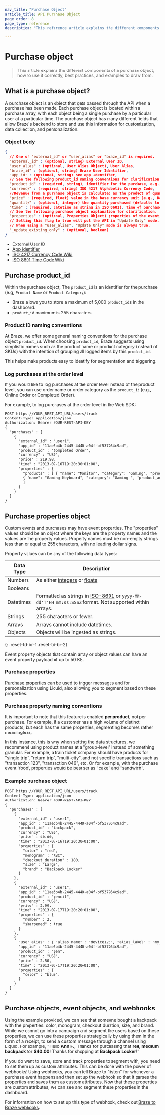 ```yaml
---
nav_title: "Purchase Object"
article_title: API Purchase Object
page_order: 8
page_type: reference
description: "This reference article explains the different components of a purchase object, how to use it correctly, and examples to draw from."

---
```


# Purchase object

> This article explains the different components of a purchase object, how to use it correctly, best practices, and examples to draw from.

## What is a purchase object?

A purchase object is an object that gets passed through the API when a purchase has been made. Each purchase object is located within a purchase array, with each object being a single purchase by a particular user at a particular time. The purchase object has many different fields that allow Braze's backend to store and use this information for customization, data collection, and personalization.

### Object body

```json
{
  // One of "external_id" or "user_alias" or "braze_id" is required.
  "external_id" : (optional, string) External User ID,
  "user_alias" : (optional, User Alias Object), User Alias,
  "braze_id" : (optional, string) Braze User Identifier,
  "app_id" : (optional, string) see App Identifier,
  // See the following product_id naming conventions for clarification.
  "product_id" : (required, string), identifier for the purchase, e.g., Product Name or Product Category,
  "currency" : (required, string) ISO 4217 Alphabetic Currency Code,
  //Revenue from a purchase object is calculated as the product of quantity and price.
  "price" : (required, float) value in the base currency unit (e.g., Dollars for USD, Yen for JPY),
  "quantity" : (optional, integer) the quantity purchased (defaults to 1, must be <= 100 -- currently, Braze treats a quantity _X_ as _X_ separate purchases with quantity 1),
  "time" : (required, datetime as string in ISO 8601), Time of purchase,
  // See the following purchase object explanation for clarification.
  "properties" : (optional, Properties Object) properties of the event,
  // Setting this flag to true will put the API in "Update Only" mode.
  // When using a "user_alias", "Update Only" mode is always true.
  "_update_existing_only" : (optional, boolean)
}
```

- [External User ID]({{site.baseurl}}/api/basics/#user-ids)
- [App identifier]({{site.baseurl}}/api/identifier_types/)
- [ISO 4217 Currency Code Wiki][20]
- [ISO 8601 Time Code Wiki][22]

## Purchase product_id

Within the purchase object, The `product_id` is an identifier for the purchase (e.g, `Product Name` or `Product Category`):

- Braze allows you to store a maximum of 5,000 `product_id`s in the dashboard.
- `product_id` maximum is 255 characters

### Product ID naming conventions

At Braze, we offer some general naming conventions for the purchase object `product_id`. When choosing `product_id`, Braze suggests using simplistic names such as the product name or product category (instead of SKUs) with the intention of grouping all logged items by this `product_id`.

This helps make products easy to identify for segmentation and triggering.

### Log purchases at the order level

If you would like to log purchases at the order level instead of the product level, you can use order name or order category as the `product_id` (e.g., Online Order or Completed Order).

For example, to log purchases at the order level in the Web SDK: 
```html
POST https://YOUR_REST_API_URL/users/track
Content-Type: application/json
Authorization: Bearer YOUR-REST-API-KEY
{
  "purchases" : [
    {
      "external_id" : "user1",
      "app_id" : "11ae5b4b-2445-4440-a04f-bf537764c9ad",
      "product_id" : "Completed Order",
      "currency" : "USD",
      "price" : 219.98,
      "time" : "2013-07-16T19:20:30+01:00",
      "properties" : {
        "products" : [ { "name": "Monitor", "category": "Gaming", "product_amount": 19.99, },
        { "name": "Gaming Keyboard", "category": "Gaming ", "product_amount": 199.99, }
        ]
      }
    }
  ]
}
```

## Purchase properties object

Custom events and purchases may have event properties. The "properties" values should be an object where the keys are the property names and the values are the property values. Property names must be non-empty strings less than or equal to 255 characters, with no leading dollar signs. 

Property values can be any of the following data types:

| Data Type | Description |
| --- | --- |
| Numbers | As either [integers](https://en.wikipedia.org/wiki/Integer) or [floats](https://en.wikipedia.org/wiki/Floating-point_arithmetic) |
| Booleans |  |
| Datetimes | Formatted as strings in [ISO-8601](https://en.wikipedia.org/wiki/ISO_8601) or `yyyy-MM-dd'T'HH:mm:ss:SSSZ` format. Not supported within arrays. |
| Strings | 255 characters or fewer. |
| Arrays | Arrays cannot include datetimes. |
| Objects | Objects will be ingested as strings. |
{: .reset-td-br-1 .reset-td-br-2}

Event property objects that contain array or object values can have an event property payload of up to 50&nbsp;KB.

### Purchase properties

[Purchase properties]({{site.baseurl}}/user_guide/data_and_analytics/custom_data/purchase_events/#purchase-properties) can be used to trigger messages and for personalization using Liquid, also allowing you to segment based on these properties.

### Purchase property naming conventions

It is important to note that this feature is enabled **per product**, not per purchase. For example, if a customer has a high volume of distinct products, but each has the same properties, segmenting becomes rather meaningless, 

In this instance, this is why when setting the data structures, we recommend using product names at a "group-level" instead of something granular. For example, a train ticket company should have products for "single trip", "return trip", "multi-city", and not specific transactions such as "transaction 123", "transaction 046", etc. Or for example, with the purchase event 'food', properties would be best set as "cake" and "sandwich".

### Example purchase object
```html
POST https://YOUR_REST_API_URL/users/track
Content-Type: application/json
Authorization: Bearer YOUR-REST-API-KEY
{
  "purchases" : [
    {
      "external_id" : "user1",
      "app_id" : "11ae5b4b-2445-4440-a04f-bf537764c9ad",
      "product_id" : "backpack",
      "currency" : "USD",
      "price" : 40.00,
      "time" : "2013-07-16T19:20:30+01:00",
      "properties" : {
        "color" : "red",
        "monogram" : "ABC",
        "checkout_duration" : 180,
        "size" : "Large",
        "brand" : "Backpack Locker"
      }
    },
    {
      "external_id" : "user1",
      "app_id" : "11ae5b4b-2445-4440-a04f-bf537764c9ad",
      "product_id" : "pencil",
      "currency" : "USD",
      "price" : 2.00,
      "time" : "2013-07-17T19:20:20+01:00",
      "properties" : {
        "number" : 2,
        "sharpened" : true
      }
    },
    {
      "user_alias" : { "alias_name" : "device123", "alias_label" : "my_device_identifier"},
      "app_id" : "11ae5b4b-2445-4440-a04f-bf537764c9ad",
      "product_id" : "pen",
      "currency" : "USD",
      "price" : 2.50,
      "time" : "2013-07-17T19:20:20+01:00",
      "properties" : {
        "color" : "blue",
      }
    }
  ]
}
```

## Purchase objects, event objects, and webhooks

Using the example provided, we can see that someone bought a backpack with the properties: color, monogram, checkout duration, size, and brand. While we cannot go into a campaign and segment the users based on these properties, we can use these properties strategically by using them in the form of a receipt, to send a custom message through a channel using Liquid. For example, "Hello **Ann F.**, Thanks for purchasing that **red, medium backpack** for **$40.00**! Thanks for shopping at **Backpack Locker**!"

If you do want to save, store and track properties to segment with, you need to set them up as custom attributes. This can be done with the power of webhooks! Using webhooks, you can tell Braze to "listen" for whenever a purchase event happens and then set up the webhook so that it parses the properties and saves them as custom attributes. Now that these properties are custom attributes, we can see and segment these properties in the dashboard.

For information on how to set up this type of webhook, check out [Braze to Braze webhooks][1].

[1]: {{site.baseurl}}/user_guide/message_building_by_channel/webhooks/braze_to_braze_webhooks/
[20]: http://en.wikipedia.org/wiki/ISO_4217 "ISO 4217 Currency Code"
[21]: {{site.baseurl}}/api/api_key/#the-app-identifier-api-key
[22]: https://en.wikipedia.org/wiki/ISO_8601 "ISO 8601 Time Code"
[23]: {{site.baseurl}}/api/basics/#external-user-id-explanation

